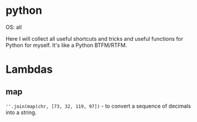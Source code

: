# python

OS: all

Here I will collect all useful shortcuts and tricks and useful functions for Python for myself. It's like a Python BTFM/RTFM.

# Lambdas

## map

`''.join(map(chr, [73, 32, 119, 97])` - to convert a sequence of decimals into a string.